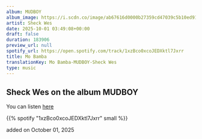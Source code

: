 ```yaml
---
album: MUDBOY
album_image: https://i.scdn.co/image/ab67616d0000b27359cd47039c5b10ed919fbaa8
artist: Sheck Wes
date: 2025-10-01 03:49:08+00:00
draft: false
duration: 183906
preview_url: null
spotify_url: https://open.spotify.com/track/1xzBco0xcoJEDXktl7Jxrr
title: Mo Bamba
translationKey: Mo Bamba-MUDBOY-Sheck Wes
type: music
---
```



## Sheck Wes on the album MUDBOY

You can listen [here](https://open.spotify.com/track/1xzBco0xcoJEDXktl7Jxrr)

{{% spotify "1xzBco0xcoJEDXktl7Jxrr" small %}}

added on October 01, 2025